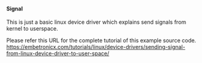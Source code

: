 
#### Signal
This is just a basic linux device driver which explains send signals from kernel to userspace.

Please refer this URL for the complete tutorial of this example source code.
https://embetronicx.com/tutorials/linux/device-drivers/sending-signal-from-linux-device-driver-to-user-space/